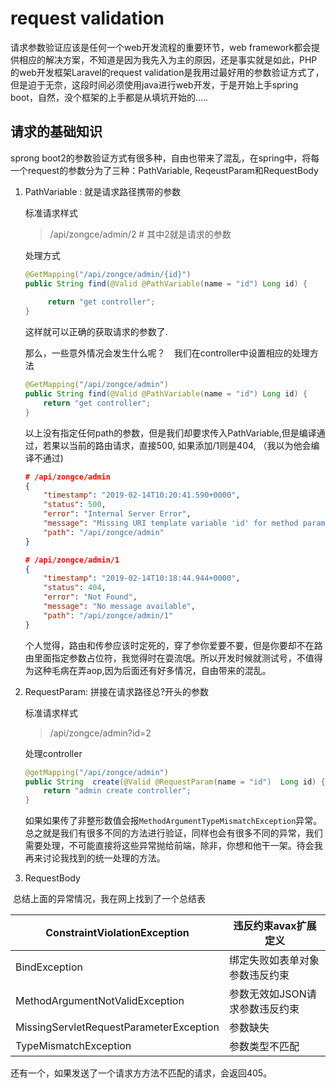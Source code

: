 # request validation

请求参数验证应该是任何一个web开发流程的重要环节，web framework都会提供相应的解决方案，不知道是因为我先入为主的原因，还是事实就是如此，PHP的web开发框架Laravel的request validation是我用过最好用的参数验证方式了，但是迫于无奈，这段时间必须使用java进行web开发，于是开始上手spring boot，自然，没个框架的上手都是从填坑开始的.....

## 请求的基础知识

sprong boot2的参数验证方式有很多种，自由也带来了混乱，在spring中，将每一个request的参数分为了三种：PathVariable, ReqeustParam和RequestBody

1. PathVariable : 就是请求路径携带的参数

   标准请求样式

   > /api/zongce/admin/2    # 其中2就是请求的参数

   处理方式

   ```java
   @GetMapping("/api/zongce/admin/{id}")
   public String find(@Valid @PathVariable(name = "id") Long id) {
       
        return "get controller";
   }
   ```

   这样就可以正确的获取请求的参数了.

   

   那么，一些意外情况会发生什么呢？　我们在controller中设置相应的处理方法

   ```java
   @GetMapping("/api/zongce/admin")
   public String find(@Valid @PathVariable(name = "id") Long id) {
       return "get controller";
   }
   ```

   以上没有指定任何path的参数，但是我们却要求传入PathVariable,但是编译通过，若果以当前的路由请求，直接500, 如果添加/1则是404, （我以为他会编译不通过)

   ```json
   # /api/zongce/admin
   {
       "timestamp": "2019-02-14T10:20:41.590+0000",
       "status": 500,
       "error": "Internal Server Error",
       "message": "Missing URI template variable 'id' for method parameter of type Long",
       "path": "/api/zongce/admin"
   }
   
   # /api/zongce/admin/1  
   {
       "timestamp": "2019-02-14T10:18:44.944+0000",
       "status": 404,
       "error": "Not Found",
       "message": "No message available",
       "path": "/api/zongce/admin/1"
   }
   ```

   个人觉得，路由和传参应该时定死的，穿了参你爱要不要，但是你要却不在路由里面指定参数占位符，我觉得时在耍流氓。所以开发时候就测试号，不值得为这种毛病在弄aop,因为后面还有好多情况，自由带来的混乱。

2. RequestParam: 拼接在请求路径总?开头的参数

   标准请求样式

   > /api/zongce/admin?id=2

   处理controller

   ```java
   @getMapping("/api/zongce/admin")
   public String  create(@Valid @RequestParam(name = "id")  Long id) {
       return "admin create controller";
   }
   ```

   如果如果传了非整形数值会报``MethodArgumentTypeMismatchException``异常。总之就是我们有很多不同的方法进行验证，同样也会有很多不同的异常，我们需要处理，不可能直接将这些异常抛给前端，除非，你想和他干一架。待会我再来讨论我找到的统一处理的方法。

3. RequestBody













​	总结上面的异常情况，我在网上找到了一个总结表

| ConstraintViolationException            | 违反约束avax扩展定义           |
| --------------------------------------- | ------------------------------ |
| BindException                           | 绑定失败如表单对象参数违反约束 |
| MethodArgumentNotValidException         | 参数无效如JSON请求参数违反约束 |
| MissingServletRequestParameterException | 参数缺失                       |
| TypeMismatchException                   | 参数类型不匹配                 |

还有一个，如果发送了一个请求方方法不匹配的请求，会返回405。


